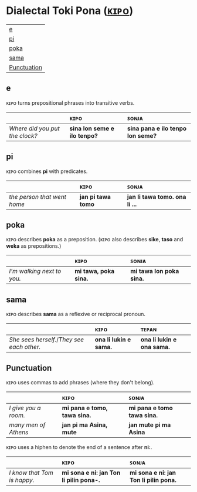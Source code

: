 # Dialectal Toki Pona ([ᴋɪᴘᴏ](https://tpnimi.blogspot.com/p/nimi-sama-k.html))

| |
|:-|
| [e](#e) |
| [pi](#pi) |
| [poka](#poka) |
| [sama](#sama) |
| [Punctuation](#punctuation) |

## e

ᴋɪᴘᴏ turns prepositional phrases into transitive verbs. 

| | ᴋɪᴘᴏ | ꜱᴏɴᴊᴀ |
|:-|:-|:-|
| *Where did you put the clock?* | **sina lon seme e ilo tenpo?** | **sina pana e ilo tenpo lon seme?** |

## pi

ᴋɪᴘᴏ combines **pi** with predicates.

| | ᴋɪᴘᴏ | ꜱᴏɴᴊᴀ |
|:-|:-|:-|
| *the person that went home* | **jan pi tawa tomo** | **jan li tawa tomo. ona li ...** |

## poka

ᴋɪᴘᴏ describes **poka** as a preposition. (ᴋɪᴘᴏ also describes **sike**, **taso** and **weka** as prepositions.)

| | ᴋɪᴘᴏ | ꜱᴏɴᴊᴀ |
|:-|:-|:-|
| *I'm walking next to you.* | **mi tawa, poka sina.** | **mi tawa lon poka sina.** |

## sama

ᴋɪᴘᴏ describes **sama** as a reflexive or reciprocal pronoun.

| | ᴋɪᴘᴏ | ᴛᴇᴘᴀɴ |
|:-|:-|:-|
| *She sees herself.*/*They see each other.* | **ona li lukin e sama.** | **ona li lukin e ona sama.** |

## Punctuation

ᴋɪᴘᴏ uses commas to add phrases (where they don't belong).

| | ᴋɪᴘᴏ | ꜱᴏɴᴊᴀ |
|:-|:-|:-|
| *I give you a room.* | **mi pana e tomo, tawa sina.** | **mi pana e tomo tawa sina.** |
| *many men of Athens* | **jan pi ma Asina, mute** | **jan mute pi ma Asina** |

ᴋɪᴘᴏ uses a hiphen to denote the end of a sentence after **ni:**.

| | ᴋɪᴘᴏ | ꜱᴏɴᴊᴀ |
|:-|:-|:-|
| *I know that Tom is happy.* | **mi sona e ni: jan Ton li pilin pona-.** | **mi sona e ni: jan Ton li pilin pona.** |


